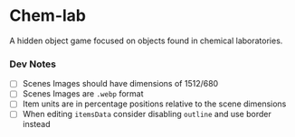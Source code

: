 # Chem-lab

A hidden object game focused on objects found in chemical laboratories.

### Dev Notes

- [ ] Scenes Images should have dimensions of 1512/680
- [ ] Scenes Images are `.webp` format
- [ ] Item units are in percentage positions relative to the scene dimensions
- [ ] When editing `itemsData` consider disabling `outline` and use border instead
